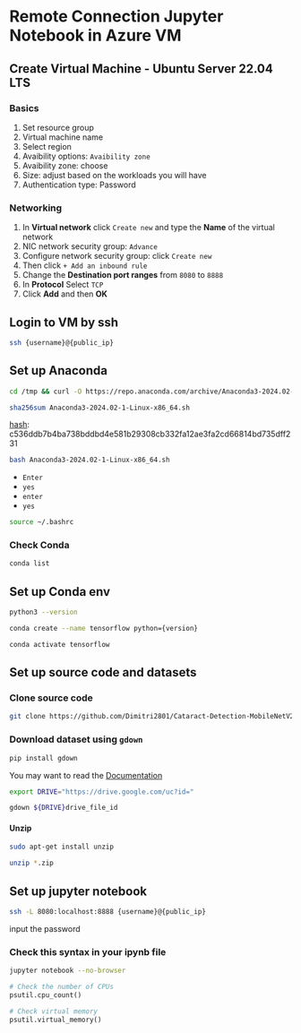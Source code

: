 # Remote Connection Jupyter Notebook in Azure VM

## Create Virtual Machine - Ubuntu Server 22.04 LTS 
### Basics
1. Set resource group
2. Virtual machine name
3. Select region
4. Avaibility options: `Avaibility zone`
5. Avaibility zone: choose
6. Size: adjust based on the workloads you will have
7. Authentication type: Password

### Networking
1. In **Virtual network** click `Create new` and type the **Name** of the virtual network
2. NIC network security group: `Advance`
3. Configure network security group: click `Create new`
4. Then click `+ Add an inbound rule`
5. Change the **Destination port ranges** from `8080` to `8888`
6. In **Protocol** Select `TCP`
7. Click **Add** and then **OK**



## Login to VM by ssh
```bash
ssh {username}@{public_ip}
```

## Set up Anaconda
```bash
cd /tmp && curl -O https://repo.anaconda.com/archive/Anaconda3-2024.02-1-Linux-x86_64.sh
```

```bash
sha256sum Anaconda3-2024.02-1-Linux-x86_64.sh
```
[hash](https://docs.anaconda.com/free/anaconda/hashes/index.html): c536ddb7b4ba738bddbd4e581b29308cb332fa12ae3fa2cd66814bd735dff231

```bash
bash Anaconda3-2024.02-1-Linux-x86_64.sh
```
- `Enter`
- `yes`
- `enter`
- `yes`

```bash
source ~/.bashrc
```
### Check Conda
```bash
conda list
```

## Set up Conda env
```bash
python3 --version
```

```bash
conda create --name tensorflow python={version}
```

```bash
conda activate tensorflow
```

## Set up source code and datasets
### Clone source code
```bash
git clone https://github.com/Dimitri2801/Cataract-Detection-MobileNetV2.git
```

### Download dataset using `gdown`
```bash
pip install gdown
```
You may want to read the [Documentation](https://pypi.org/project/gdown/2.3.1/)

```bash
export DRIVE="https://drive.google.com/uc?id="
```

```bash
gdown ${DRIVE}drive_file_id
```
#### Unzip
```bash
sudo apt-get install unzip
```
```bash
unzip *.zip
```

## Set up jupyter notebook
```bash
ssh -L 8080:localhost:8888 {username}@{public_ip}
```
input the password

### Check this syntax in your ipynb file
```bash
jupyter notebook --no-browser
```

```python
# Check the number of CPUs
psutil.cpu_count()
```

```python
# Check virtual memory
psutil.virtual_memory()
```
